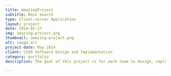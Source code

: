 ```yaml
---
title: AmazingProject
subtitle: Maze Search
type: Client-server Application
layout: project
date: 2014-05-27
img: amazing-project.png
thumbnail: amazing-project.png
alt: image-alt
project-date: May 2014
client: CS50 Software Design and Implementation
category: portfolio
description: The goal of this project is for each team to design, implement, and test a client application that simulates you and your friends searching for each other in a maze that is generated and managed by a separate server application. Each person in the maze will be represented by an Avatar. The maze is rectangular, and is a "perfect" maze. A perfect maze is defined as a maze which has one and only one path from any point in the maze to any other point. This means that the maze has no inaccessible sections, no circular paths, and no open areas.

---
```


